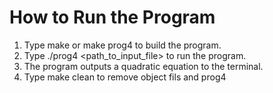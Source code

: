 # How to Run the Program
1. Type make or make prog4 to build the program.
2. Type ./prog4 <path_to_input_file> to run the program.
3. The program outputs a quadratic equation to the terminal.
4. Type make clean to remove object fils and prog4
